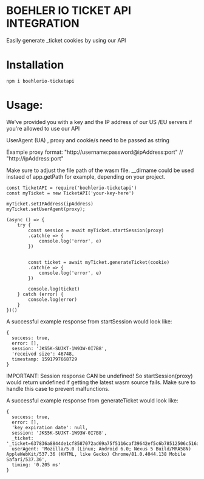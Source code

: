 # BOEHLER IO TICKET API INTEGRATION

Easily generate _ticket cookies by using our API

# Installation

`npm i boehlerio-ticketapi`

# Usage:

We've provided you with a key and the IP address of our US /EU servers if you're allowed to use our API

UserAgent (UA) , proxy and cookie/s need to be passed as string

Example proxy format: "http://username:password@ipAddress:port" // "http://ipAddress:port"

Make sure to adjust the file path of the wasm file.
__dirname could be used instaed of app.getPath for example, depending on your project.
```
const TicketAPI = require('boehlerio-ticketapi')
const myTicket = new TicketAPI('your-key-here')

myTicket.setIPAddress(ipAddress)
myTicket.setUserAgent(proxy);

(async () => {
    try {
        const session = await myTicket.startSession(proxy)
        .catch(e => {
            console.log('error', e)
        })


        const ticket = await myTicket.generateTicket(cookie)
        .catch(e => {
            console.log('error', e)
        }) 

        console.log(ticket)
    } catch (error) {
        console.log(error)
    }
})()
```

A successful example response from startSession would look like:
```
{
  success: true,
  error: [],
  session: 'JKS5K-SUJKT-1W93W-0I7B8',
  'received size': 46748,
  timestamp: 1591797668729
}
```
IMPORTANT: Session response CAN be undefined! So startSession(proxy) would return undefined if getting the latest wasm source fails.
Make sure to handle this case to prevent malfunctions.

A successful example response from generateTicket would look like:
```
{
  success: true,
  error: [],
  'key expiration date': null,
  session: 'JKS5K-SUJKT-1W93W-0I7B8',
  _ticket: '_ticket=637836a8844de1cf8587072ad69a75f5116caf39642ef5c6b78512506c516ab1266897df75bdcdcec92b6e74e97a50db7b489e3be221fc1493a9981dcb42b6141591797669',  
  userAgent: 'Mozilla/5.0 (Linux; Android 6.0; Nexus 5 Build/MRA58N) AppleWebKit/537.36 (KHTML, like Gecko) Chrome/81.0.4044.138 Mobile Safari/537.36',
  timing: '0.205 ms'
}
```
